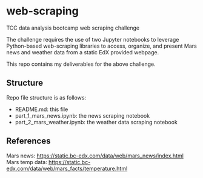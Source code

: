 # web-scraping
TCC data analysis bootcamp web scraping challenge

The challenge requires the use of two Jupyter notebooks to leverage Python-based web-scraping libraries to access, organize, and present Mars news and weather data from a static EdX provided webpage.

This repo contains my deliverables for the above challenge.

## Structure
Repo file structure is as follows:
- README.md: this file
- part_1_mars_news.ipynb: the news scraping notebook
- part_2_mars_weather.ipynb: the weather data scraping notebook

## References
Mars news: https://static.bc-edx.com/data/web/mars_news/index.html
Mars temp data: https://static.bc-edx.com/data/web/mars_facts/temperature.html